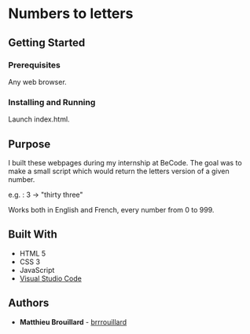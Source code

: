 # Numbers to letters
## Getting Started

### Prerequisites
Any web browser.

### Installing and Running
Launch index.html.

## Purpose
I built these webpages during my internship at BeCode. The goal was to make a small script which would return the letters version of a given number.

e.g. : 3 -> "thirty three"

Works both in English and French, every number from 0 to 999.

## Built With

* HTML 5
* CSS 3
* JavaScript
* [Visual Studio Code](https://code.visualstudio.com/) 

## Authors

* **Matthieu Brouillard** - [brrrouillard](https://twitter.com/brrrouillard)
